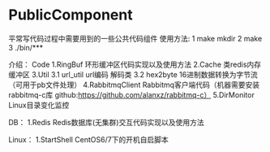 # PublicComponent
平常写代码过程中需要用到的一些公共代码组件
使用方法:
1 make mkdir
2 make
3 ./bin/***


介绍：
Code
1.RingBuf           环形缓冲区代码实现以及使用方法
2.Cache             类redis内存缓冲区
3.Util
    3.1 url_util    url编码 解码类
    3.2 hex2byte    16进制数据转换为字节流（可用于pb文件处理）
4.RabbitmqClient    Rabbitmq客户端代码（机器需要安装rabbitmq-c库 github:https://github.com/alanxz/rabbitmq-c）
5.DirMonitor        Linux目录变化监控


DB：
1.Redis             Redis数据库(无集群)交互代码实现以及使用方法


Linux：
1.StartShell        CentOS6/7下的开机自启脚本

